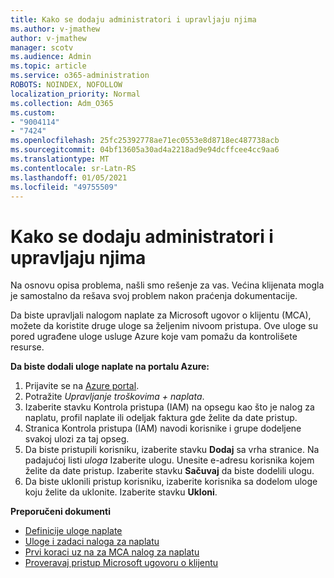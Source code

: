 ```yaml
---
title: Kako se dodaju administratori i upravljaju njima
ms.author: v-jmathew
author: v-jmathew
manager: scotv
ms.audience: Admin
ms.topic: article
ms.service: o365-administration
ROBOTS: NOINDEX, NOFOLLOW
localization_priority: Normal
ms.collection: Adm_O365
ms.custom:
- "9004114"
- "7424"
ms.openlocfilehash: 25fc25392778ae71ec0553e8d8718ec487738acb
ms.sourcegitcommit: 04bf13605a30ad4a2218ad9e94dcffcee4cc9aa6
ms.translationtype: MT
ms.contentlocale: sr-Latn-RS
ms.lasthandoff: 01/05/2021
ms.locfileid: "49755509"
---
```

# <a name="how-to-add-and-manage-admins"></a>Kako se dodaju administratori i upravljaju njima

Na osnovu opisa problema, našli smo rešenje za vas. Većina klijenata mogla je samostalno da rešava svoj problem nakon praćenja dokumentacije.

Da biste upravljali nalogom naplate za Microsoft ugovor o klijentu (MCA), možete da koristite druge uloge sa željenim nivoom pristupa. Ove uloge su pored ugrađene uloge usluge Azure koje vam pomažu da kontrolišete resurse.

**Da biste dodali uloge naplate na portalu Azure:**

1. Prijavite se na [Azure portal](https://portal.azure.com/).
2. Potražite *Upravljanje troškovima + naplata*.
3. Izaberite stavku Kontrola pristupa (IAM) na opsegu kao što je nalog za naplatu, profil naplate ili odeljak faktura gde želite da date pristup.
4. Stranica Kontrola pristupa (IAM) navodi korisnike i grupe dodeljene svakoj ulozi za taj opseg.
5. Da biste pristupili korisniku, izaberite stavku **Dodaj** sa vrha stranice. Na padajućoj listi *uloga* Izaberite ulogu. Unesite e-adresu korisnika kojem želite da date pristup. Izaberite stavku **Sačuvaj** da biste dodelili ulogu.
6. Da biste uklonili pristup korisniku, izaberite korisnika sa dodelom uloge koju želite da uklonite. Izaberite stavku **Ukloni**.

**Preporučeni dokumenti**

- [Definicije uloge naplate](https://docs.microsoft.com/azure/cost-management-billing/manage/understand-mca-roles)
- [Uloge i zadaci naloga za naplatu](https://docs.microsoft.com/azure/cost-management-billing/manage/understand-mca-roles#billing-account-roles-and-tasks)
- [Prvi koraci uz na za MCA nalog za naplatu](https://docs.microsoft.com/azure/cost-management-billing/understand/mca-overview)
- [Proveravaj pristup Microsoft ugovoru o klijentu](https://docs.microsoft.com/azure/cost-management-billing/manage/change-credit-card?WT.mc_id=Portal-Microsoft_Azure_Support%22%20%5Cl%20%22manage-credit-cards-for-a-microsoft-customer-agreement%22%20%5Ct%20%22_blank#check-the-type-of-your-account)
